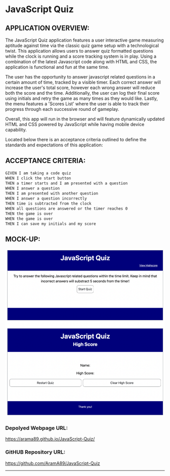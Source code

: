 # JavaScript Quiz 

## APPLICATION OVERVIEW:

The JavaScript Quiz application features a user interactive game measuring aptitude against time via the classic quiz game setup with a technological twist. This application allows users to answer quiz formatted questions while the clock is running and a score tracking system is in play. Using a combination of the latest Javascript code along with HTML and CSS, the application is functional and fun at the same time. 

The user has the opportunity to answer javascript related questions in a certain amount of time, tracked by a visible timer. Each correct answer will increase the user's total score, however each wrong answer will reduce both the score and the time. Additionally, the user can log their final score using initials and retry the game as many times as they would like. Lastly, the menu features a 'Scores List' where the user is able to track their progress through each successive round of gameplay. 

Overall, this app will run in the browser and will feature dynamically updated HTML and CSS powered by JavaScript while having mobile device capability.

Located below there is an acceptance criteria outlined to define the standards and expectations of this application:


## ACCEPTANCE CRITERIA:

```
GIVEN I am taking a code quiz
WHEN I click the start button
THEN a timer starts and I am presented with a question
WHEN I answer a question
THEN I am presented with another question
WHEN I answer a question incorrectly
THEN time is subtracted from the clock
WHEN all questions are answered or the timer reaches 0
THEN the game is over
WHEN the game is over
THEN I can save my initials and my score
```


## MOCK-UP:

![](assets/images/Quiz%20Screen%20Shot.jpg)

### Depolyed Webpage URL:

 https://arama89.github.io/JavaScript-Quiz/

### GitHUB Repository URL:

https://github.com/AramA89/JavaScript-Quiz

---